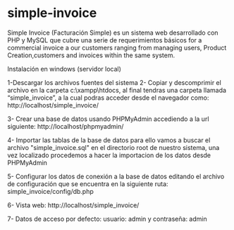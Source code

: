 # simple-invoice
Simple Invoice (Facturación Simple) es un sistema web desarrollado con PHP y MySQL que cubre una serie de requerimientos básicos
for a commercial invoice a our customers ranging from managing users, Product Creation,customers and invoices within the same system.

Instalación en windows (servidor local) 

1-Descargar los archivos fuentes del sistema
2- Copiar y descomprimir el archivo en la carpeta c:\xampp\htdocs, al final tendras una carpeta llamada “simple_invoice”, a la cual podras acceder desde el navegador como: http://localhost/simple_invoice/

3- Crear una base de datos usando PHPMyAdmin accediendo a la url siguiente: http://localhost/phpmyadmin/

4- Importar las tablas de la base de datos para ello vamos a buscar el archivo "simple_invoice.sql" en el directorio root de nuestro sistema, una vez localizado procedemos a hacer la importacion de los datos desde PHPMyAdmin

5- Configurar los datos de conexión a la base de datos editando el archivo de configuración que se encuentra en la siguiente ruta: simple_invoice/config/db.php

6- Vista web: http://localhost/simple_invoice/

7- Datos de acceso por defecto: usuario: admin y contraseña: admin
